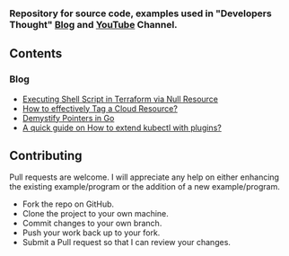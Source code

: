### Repository for source code, examples used in "Developers Thought" [Blog](https://developersthought.in/) and [YouTube](https://www.youtube.com/developersthought) Channel.

## Contents

### Blog

- [Executing Shell Script in Terraform via Null Resource](https://github.com/developersthought/examples/tree/main/blog/null_resource_exec)
- [How to effectively Tag a Cloud Resource?](https://github.com/developersthought/examples/tree/main/blog/tag_cloud)
- [Demystify Pointers in Go](https://github.com/developersthought/examples/tree/main/blog/demystify_pointers_in_go)
- [A quick guide on How to extend kubectl with plugins?](https://github.com/developersthought/examples/tree/main/blog/kubectl-plugin)

## Contributing

Pull requests are welcome. I will appreciate any help on either enhancing the existing example/program or the addition of a new example/program.

- Fork the repo on GitHub.
- Clone the project to your own machine.
- Commit changes to your own branch.
- Push your work back up to your fork.
- Submit a Pull request so that I can review your changes.
